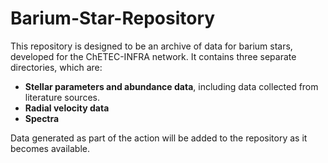 # Barium-Star-Repository

This repository is designed to be an archive of data for barium stars, developed for the ChETEC-INFRA network. It contains three separate directories, which are:

- **Stellar parameters and abundance data**, including data collected from literature sources.
- **Radial velocity data**
- **Spectra**

Data generated as part of the action will be added to the repository as it becomes available.
